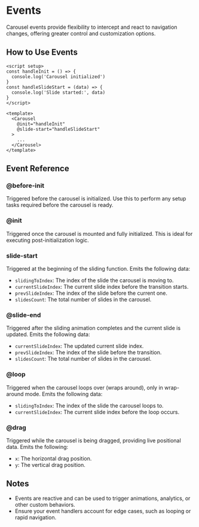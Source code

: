 # Events

Carousel events provide flexibility to intercept and react to navigation changes, offering greater control and customization options.

## How to Use Events

```vue
<script setup>
const handleInit = () => {
  console.log('Carousel initialized')
}
const handleSlideStart = (data) => {
  console.log('Slide started:', data)
}
</script>

<template>
  <Carousel
    @init="handleInit"
    @slide-start="handleSlideStart"
  >
    ...
  </Carousel>
</template>
```

## Event Reference

### @before-init

Triggered before the carousel is initialized. Use this to perform any setup tasks required before the carousel is ready.

### @init

Triggered once the carousel is mounted and fully initialized. This is ideal for executing post-initialization logic.

### slide-start

Triggered at the beginning of the sliding function. Emits the following data:

- `slidingToIndex`: The index of the slide the carousel is moving to.
- `currentSlideIndex`: The current slide index before the transition starts.
- `prevSlideIndex`: The index of the slide before the current one.
- `slidesCount`: The total number of slides in the carousel.

### @slide-end

Triggered after the sliding animation completes and the current slide is updated. Emits the following data:

- `currentSlideIndex`: The updated current slide index.
- `prevSlideIndex`: The index of the slide before the transition.
- `slidesCount`: The total number of slides in the carousel.

### @loop

Triggered when the carousel loops over (wraps around), only in wrap-around mode. Emits the following data:

- `slidingToIndex`: The index of the slide the carousel loops to.
- `currentSlideIndex`: The current slide index before the loop occurs.

### @drag

Triggered while the carousel is being dragged, providing live positional data. Emits the following:

- `x`: The horizontal drag position.
- `y`: The vertical drag position.

## Notes

- Events are reactive and can be used to trigger animations, analytics, or other custom behaviors.
- Ensure your event handlers account for edge cases, such as looping or rapid navigation.
